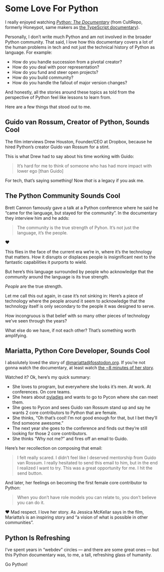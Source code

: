 # Some Love For Python

I really enjoyed watching [_Python: The Documentary_](https://www.youtube.com/watch?v=GfH4QL4VqJ0) (from CultRepo, formerly Honeypot, same makers as [the TypeScript documentary](https://blog.jim-nielsen.com/2023/the-flavors-of-typescript/)).

Personally, I don’t write much Python and am not involved in the broader Python community. That said, I love how this documentary covers a lot of the human problems in tech and not just the technical history of Python as language. For example:

- How do you handle succession from a pivotal creator?
- How do you deal with poor representation?
- How do you fund and steer open projects?
- How do you build community?
- How do you handle the fallout of major version changes?

And honestly, all the stories around these topics as told from the perspective of Python feel like lessons to learn from.

Here are a few things that stood out to me.

## Guido van Rossum, Creator of Python, Sounds Cool

The film interviews Drew Houston, Founder/CEO at Dropbox, because he hired Python’s creator Guido van Rossum for a stint.

This is what Drew had to say about his time working with Guido:

> It’s hard for me to think of someone who has had more impact with lower ego [than Guido]

For tech, that’s saying something! Now _that_ is a legacy if you ask me.

## The Python Community Sounds Cool

Brett Cannon famously gave a talk at a Python conference where he said he “came for the language, but stayed for the community”. In the documentary they interview him and he adds: 

> The community is the true strength of Pyhon. It’s not just the language, it’s the people.

❤️

This flies in the face of the current era we’re in, where it’s the technology that matters. How it disrupts or displaces people is insignificant next to the fantastic capabilities it purports to wield.

But here’s this language surrounded by people who acknowledge that the _community_ around the language is its true strength.

_People_ are the true strength.

Let me call this out again, in case it’s not sinking in: Here’s a piece of technology where the people around it seem to acknowledge that the technology itself is only secondary to the people it was designed to serve.

How incongruous is that belief with so many other pieces of technology we’ve seen through the years?

What else do we have, if not each other? That’s something worth amplifying.

## Mariatta, Python Core Developer, Sounds Cool

I absolutely loved the story of [@mariatta@fosstodon.org](https://fosstodon.org/@mariatta). If you’re not gonna watch the documentary, at least watch [the ~8 minutes of her story](https://youtu.be/GfH4QL4VqJ0?t=3513).

Watched it? Ok, here’s my quick summary:

- She loves to program, but everywhere she looks it’s men. At work. At conferences. On core teams.
- She hears about [pyladies](https://pyladies.com) and wants to go to Pycon where she can meet them.
- She goes to Pycon and sees Guido van Rossum stand up and say he wants 2 core contributors to Python that are female.
- She thinks, “Oh that’s cool! I’m not good enough for that, but I bet they’ll find someone awesome.”
- The next year she goes to the conference and finds out they’re still looking for those 2 core contributors.
- She thinks “Why not me?” and fires off an email to Guido.

Here’s her recollection on composing that email:

> I felt really scared. I didn’t feel like I deserved mentorship from Guido van Rossum. I really hesitated to send this email to him, but in the end I realized I want to try. This was a great opportunity for me. I hit the send button.

And later, her feelings on becoming the first female core contributor to Python:

> When you don’t have role models you can relate to, you don’t believe you can do it.

❤️ Mad respect. I love her story. As Jessica McKellar says in the film, Mariatta’s is an inspiring story and “a vision of what is possible in other communities”.

## Python Is Refreshing

I’ve spent years in “webdev” circles — and there are some great ones — but this Python documentary was, to me, a tall, refreshing glass of humanity.

Go Python!